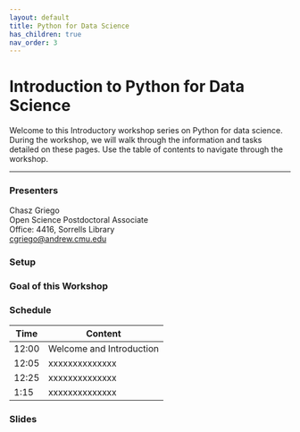 ```yaml
---
layout: default
title: Python for Data Science
has_children: true
nav_order: 3
---
```


# Introduction to Python for Data Science

Welcome to this Introductory workshop series on Python for data science. During the workshop, we will walk through the information and tasks detailed on these pages. Use the table of contents to navigate through the workshop.

____
### Presenters
Chasz Griego <a href='https://github.com/chaszg' target='_blank'><img src='../content/img/GitHub-Mark-custom.svg' style='width:15px; padding:0; border:none !important;'></a>  
Open Science Postdoctoral Associate  
Office: 4416, Sorrells Library  
[cgriego@andrew.cmu.edu](mailto:cgriego@andrew.cmu.edu)

### Setup

### Goal of this Workshop

### Schedule

| Time | Content
| --- | ---
| 12:00 | Welcome and Introduction
| 12:05 | xxxxxxxxxxxxxx
| 12:25 | xxxxxxxxxxxxxx
| 1:15 | xxxxxxxxxxxxxx

### Slides  
